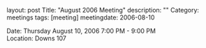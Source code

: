 layout: post
Title: "August 2006 Meeting"
description: ""
Category: meetings
tags: [meeting]
meetingdate: 2006-08-10

Date: Thursday August 10, 2006 7:00 PM - 9:00 PM                                 
Location: Downs 107                                         
